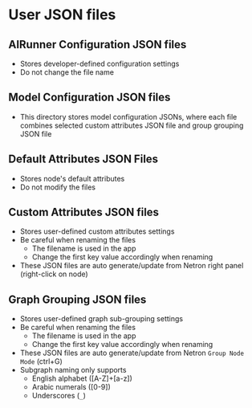 # User JSON files

## AIRunner Configuration JSON files
- Stores developer-defined configuration settings
- Do not change the file name

## Model Configuration JSON files
- This directory stores model configuration JSONs, where each file combines selected custom attributes JSON file and group grouping JSON file

## Default Attributes JSON Files
- Stores node's default attributes
- Do not modify the files

## Custom Attributes JSON files
- Stores user-defined custom attributes settings
- Be careful when renaming the files
  - The filename is used in the app
  - Change the first key value accordingly when renaming
- These JSON files are auto generate/update from Netron right panel (right-click on node)

## Graph Grouping JSON files
- Stores user-defined graph sub-grouping settings
- Be careful when renaming the files
  - The filename is used in the app
  - Change the first key value accordingly when renaming
- These JSON files are auto generate/update from Netron `Group Node Mode` (ctrl+G)
- Subgraph naming only supports
  - English alphabet ([A-Z]+[a-z])
  - Arabic numerals ([0-9])
  - Underscores (`_`)
